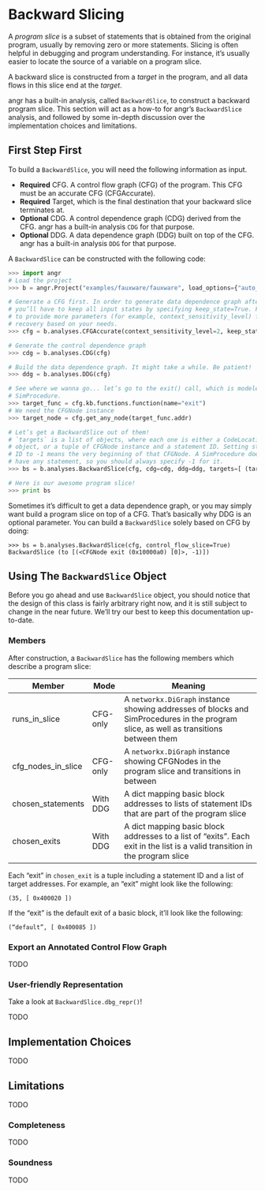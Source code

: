 # Backward Slicing

A *program slice* is a subset of statements that is obtained from the original program, usually by removing zero or more statements.
Slicing is often helpful in debugging and program understanding.
For instance, it’s usually easier to locate the source of a variable on a program slice.

A backward slice is constructed from a *target* in the program, and all data flows in this slice end at the *target*.

angr has a built-in analysis, called `BackwardSlice`, to construct a backward program slice.
This section will act as a how-to for angr’s `BackwardSlice` analysis, and followed by some in-depth discussion over the implementation choices and limitations.

## First Step First

To build a `BackwardSlice`, you will need the following information as input.

- **Required** CFG. A control flow graph (CFG) of the program. This CFG must be an accurate CFG (CFGAccurate).
- **Required** Target, which is the final destination that your backward slice terminates at.
- **Optional** CDG. A control dependence graph (CDG) derived from the CFG.
angr has a built-in analysis `CDG` for that purpose.
- **Optional** DDG. A data dependence graph (DDG) built on top of the CFG.
angr has a built-in analysis `DDG` for that purpose.

A `BackwardSlice` can be constructed with the following code:

```python
>>> import angr
# Load the project
>>> b = angr.Project("examples/fauxware/fauxware", load_options={"auto_load_libs": False})

# Generate a CFG first. In order to generate data dependence graph afterwards,
# you’ll have to keep all input states by specifying keep_state=True. Feel free 
# to provide more parameters (for example, context_sensitivity_level) for CFG 
# recovery based on your needs.
>>> cfg = b.analyses.CFGAccurate(context_sensitivity_level=2, keep_state=True)

# Generate the control dependence graph
>>> cdg = b.analyses.CDG(cfg)

# Build the data dependence graph. It might take a while. Be patient!
>>> ddg = b.analyses.DDG(cfg)

# See where we wanna go... let’s go to the exit() call, which is modeled as a 
# SimProcedure.
>>> target_func = cfg.kb.functions.function(name="exit")
# We need the CFGNode instance
>>> target_node = cfg.get_any_node(target_func.addr)

# Let’s get a BackwardSlice out of them!
# `targets` is a list of objects, where each one is either a CodeLocation 
# object, or a tuple of CFGNode instance and a statement ID. Setting statement 
# ID to -1 means the very beginning of that CFGNode. A SimProcedure does not 
# have any statement, so you should always specify -1 for it.
>>> bs = b.analyses.BackwardSlice(cfg, cdg=cdg, ddg=ddg, targets=[ (target_node, -1) ])

# Here is our awesome program slice!
>>> print bs

```

Sometimes it’s difficult to get a data dependence graph, or you may simply want build a program slice on top of a CFG.
That’s basically why DDG is an optional parameter.
You can build a `BackwardSlice` solely based on CFG by doing:
```
>>> bs = b.analyses.BackwardSlice(cfg, control_flow_slice=True)
BackwardSlice (to [(<CFGNode exit (0x10000a0) [0]>, -1)])
```

## Using The `BackwardSlice` Object

Before you go ahead and use `BackwardSlice` object, you should notice that the design of this class is fairly arbitrary right now, and it is still subject to change in the near future. We’ll try our best to keep this documentation up-to-date.

### Members

After construction, a `BackwardSlice` has the following members which describe a program slice:

| Member             | Mode     | Meaning                                                                                                                               |
| -------            | -------- | -------                                                                                                                               |
| runs_in_slice      | CFG-only | A `networkx.DiGraph` instance showing addresses of blocks and SimProcedures in the program slice, as well as transitions between them |
| cfg_nodes_in_slice | CFG-only | A `networkx.DiGraph` instance showing CFGNodes in the program slice and transitions in between                                        |
| chosen_statements  | With DDG | A dict mapping basic block addresses to lists of statement IDs that are part of the program slice                                     |
| chosen_exits       | With DDG | A dict mapping basic block addresses to a list of “exits”. Each exit in the list is a valid transition in the program slice           |

Each “exit” in `chosen_exit` is a tuple including a statement ID and a list of target addresses.
For example, an “exit” might look like the following:
```
(35, [ 0x400020 ])
```

If the “exit” is the default exit of a basic block, it’ll look like the following:
```
(“default”, [ 0x400085 ])
```

### Export an Annotated Control Flow Graph

TODO

### User-friendly Representation

Take a look at `BackwardSlice.dbg_repr()`!

TODO

## Implementation Choices

TODO

## Limitations

TODO

### Completeness

TODO

### Soundness

TODO

